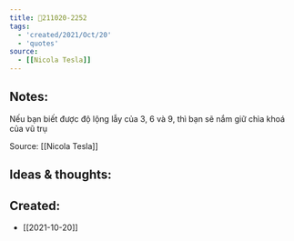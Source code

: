 ```yaml
---
title: 💬211020-2252
tags:
  - 'created/2021/Oct/20'
  - 'quotes'
source:
  - [[Nicola Tesla]]
---
```


## Notes:
Nếu bạn biết được độ lộng lẫy của 3, 6 và 9, thì bạn sẽ nắm giữ chìa khoá của vũ trụ

Source: [[Nicola Tesla]]

## Ideas & thoughts:

## Created:
- [[2021-10-20]]
